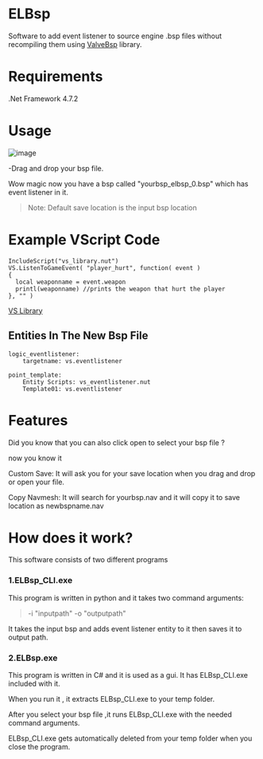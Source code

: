 # ELBsp
Software to add event listener to source engine .bsp files without recompiling them using [ValveBsp](https://github.com/pySourceSDK/ValveBSP) library.

# Requirements

.Net Framework 4.7.2

# Usage

![image](https://user-images.githubusercontent.com/87207112/149390324-d7b35583-466f-466b-821b-054267d371a7.png)

-Drag and drop your bsp file.

Wow magic now you have a bsp called "yourbsp_elbsp_0.bsp" which has event listener in it.

> Note: Default save location is the input bsp location

# Example VScript Code

```
IncludeScript("vs_library.nut")
VS.ListenToGameEvent( "player_hurt", function( event )
{
  local weaponname = event.weapon
  printl(weaponname) //prints the weapon that hurt the player
}, "" )
```
[VS Library](https://github.com/samisalreadytaken/vs_library)

## Entities In The New Bsp File
```
logic_eventlistener:
	targetname: vs.eventlistener

point_template:
	Entity Scripts: vs_eventlistener.nut
	Template01: vs.eventlistener
```
# Features

Did you know that you can also click open to select your bsp file ?

now you know it

Custom Save: It will ask you for your save location when you drag and drop or open your file.

Copy Navmesh: It will search for yourbsp.nav and it will copy it to save location as newbspname.nav

# How does it work?

This software consists of two different programs

### 1.ELBsp_CLI.exe

This program is written in python and it takes two command arguments:

> -i "inputpath" -o "outputpath"

It takes the input bsp and adds event listener entity to it then saves it to output path.

### 2.ELBsp.exe

This program is written in C# and it is used as a gui. It has ELBsp_CLI.exe included with it. 

When you run it , it extracts ELBsp_CLI.exe to your temp folder.

After you select your bsp file ,it runs ELBsp_CLI.exe with the needed command arguments. 

ELBsp_CLI.exe gets automatically deleted from your temp folder when you close the program.
